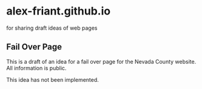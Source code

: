 # alex-friant.github.io
for sharing draft ideas of web pages

## Fail Over Page
This is a draft of an idea for a fail over page for the Nevada County website. All information is public.

This idea has not been implemented.
